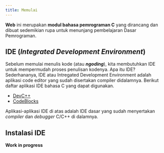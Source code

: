 ```yaml
---
title: Memulai
---
```


**Web** ini merupakan **modul bahasa pemrograman C** yang dirancang dan dibuat sedemikian rupa untuk menunjang pembelajaran Dasar Pemrograman.

## IDE (_Integrated Development Environment_)

Sebelum memulai menulis kode (atau ***ngoding***), kita membutuhkan IDE untuk mempermudah proses penulisan kodenya. Apa itu IDE? Sederhananya, IDE atau Intregated Development Environment adalah aplikasi code editor yang sudah disertakan compiler didalamnya. Berikut daftar aplikasi IDE bahasa C yang dapat digunakan.

- [DevC++](https://www.bloodshed.net/download.html)
- [CodeBlocks](http://www.codeblocks.org/downloads)

Aplikasi-aplikasi IDE di atas adalah IDE dasar yang sudah menyertakan _compiler_ dan _debugger_ C/C++ di dalamnya.

## Instalasi IDE

**Work in progress**
